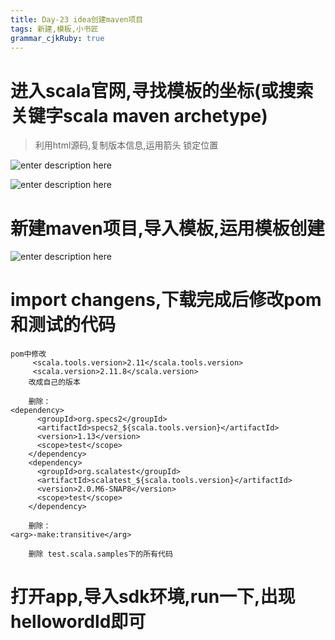 ```yaml
---
title: Day-23 idea创建maven项目
tags: 新建,模板,小书匠
grammar_cjkRuby: true
---
```



# 进入scala官网,寻找模板的坐标(或搜索关键字scala maven archetype)
>利用html源码,复制版本信息,运用箭头 锁定位置

![enter description here][1]

![enter description here][2]

# 新建maven项目,导入模板,运用模板创建

![enter description here][3]

# import changens,下载完成后修改pom和测试的代码

``` stylus
pom中修改
     <scala.tools.version>2.11</scala.tools.version>
     <scala.version>2.11.8</scala.version>
    改成自己的版本

    删除：
<dependency>
      <groupId>org.specs2</groupId>
      <artifactId>specs2_${scala.tools.version}</artifactId>
      <version>1.13</version>
      <scope>test</scope>
    </dependency>
    <dependency>
      <groupId>org.scalatest</groupId>
      <artifactId>scalatest_${scala.tools.version}</artifactId>
      <version>2.0.M6-SNAP8</version>
      <scope>test</scope>
    </dependency>
   
    删除：
<arg>-make:transitive</arg>

    删除 test.scala.samples下的所有代码
```
# 打开app,导入sdk环境,run一下,出现hellowordld即可



  [1]: https://www.github.com/zyzfirst/note_images/raw/master/%E5%B0%8F%E4%B9%A6%E5%8C%A0/1510836744736.jpg
  [2]: https://www.github.com/zyzfirst/note_images/raw/master/%E5%B0%8F%E4%B9%A6%E5%8C%A0/1510836899257.jpg
  [3]: https://www.github.com/zyzfirst/note_images/raw/master/%E5%B0%8F%E4%B9%A6%E5%8C%A0/1510836937208.jpg